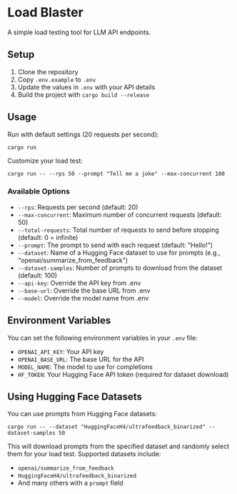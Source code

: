 # Load Blaster

A simple load testing tool for LLM API endpoints.

## Setup

1. Clone the repository
2. Copy `.env.example` to `.env`
3. Update the values in `.env` with your API details
4. Build the project with `cargo build --release`

## Usage

Run with default settings (20 requests per second):

```
cargo run
```

Customize your load test:

```
cargo run -- --rps 50 --prompt "Tell me a joke" --max-concurrent 100
```

### Available Options

- `--rps`: Requests per second (default: 20)
- `--max-concurrent`: Maximum number of concurrent requests (default: 50)
- `--total-requests`: Total number of requests to send before stopping (default: 0 = infinite)
- `--prompt`: The prompt to send with each request (default: "Hello!")
- `--dataset`: Name of a Hugging Face dataset to use for prompts (e.g., "openai/summarize_from_feedback")
- `--dataset-samples`: Number of prompts to download from the dataset (default: 100)
- `--api-key`: Override the API key from .env
- `--base-url`: Override the base URL from .env
- `--model`: Override the model name from .env

## Environment Variables

You can set the following environment variables in your `.env` file:

- `OPENAI_API_KEY`: Your API key
- `OPENAI_BASE_URL`: The base URL for the API 
- `MODEL_NAME`: The model to use for completions
- `HF_TOKEN`: Your Hugging Face API token (required for dataset download)

## Using Hugging Face Datasets

You can use prompts from Hugging Face datasets:

```
cargo run -- --dataset "HuggingFaceH4/ultrafeedback_binarized" --dataset-samples 50
```

This will download prompts from the specified dataset and randomly select them for your load test.
Supported datasets include:
- `openai/summarize_from_feedback`
- `HuggingFaceH4/ultrafeedback_binarized`
- And many others with a `prompt` field